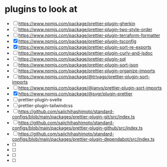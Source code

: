 # plugins to look at

- [ ] https://www.npmjs.com/package/prettier-plugin-gherkin
- [ ] https://www.npmjs.com/package/prettier-plugin-two-style-order
- [ ] https://www.npmjs.com/package/prettier-plugin-terraform-formatter
- [x] https://www.npmjs.com/package/prettier-plugin-tsconfig
- [x] https://www.npmjs.com/package/prettier-plugin-sort-re-exports
- [ ] https://www.npmjs.com/package/prettier-plugin-curly-and-jsdoc
- [ ] https://www.npmjs.com/package/prettier-plugin-sql
- [ ] https://www.npmjs.com/package/prettier-plugin-sort-json
- [ ] https://www.npmjs.com/package/prettier-plugin-organize-imports
- [ ] https://www.npmjs.com/package/@trivago/prettier-plugin-sort-imports
- [ ] https://www.npmjs.com/package/@ianvs/prettier-plugin-sort-imports
- [x] https://www.npmjs.com/package/@svgr/plugin-prettier
- [ ] prettier-plugin-svelte
- [ ] prettier-plugin-tailwindcss
- [ ] https://github.com/saiichihashimoto/standard-configs/blob/main/packages/prettier-plugin-git/src/index.ts
- [ ] https://github.com/saiichihashimoto/standard-configs/blob/main/packages/prettier-plugin-github/src/index.ts
- [ ] https://github.com/saiichihashimoto/standard-configs/blob/main/packages/prettier-plugin-dependabot/src/index.ts
- [ ]
- [ ]
- [ ]
- [ ]
